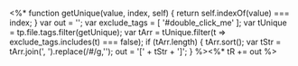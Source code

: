 <%*
  function getUnique(value, index, self) {
    return self.indexOf(value) === index;
  }
  var out = '';
  var exclude_tags = [
    '#double_click_me'
  ];
  var tUnique = tp.file.tags.filter(getUnique);
  var tArr = tUnique.filter(t => exclude_tags.includes(t) === false);
  if (tArr.length) {
    tArr.sort();
    var tStr = tArr.join(', ').replace(/#/g,'');
    out = '[' + tStr + ']';
  }
%><%* tR += out %>